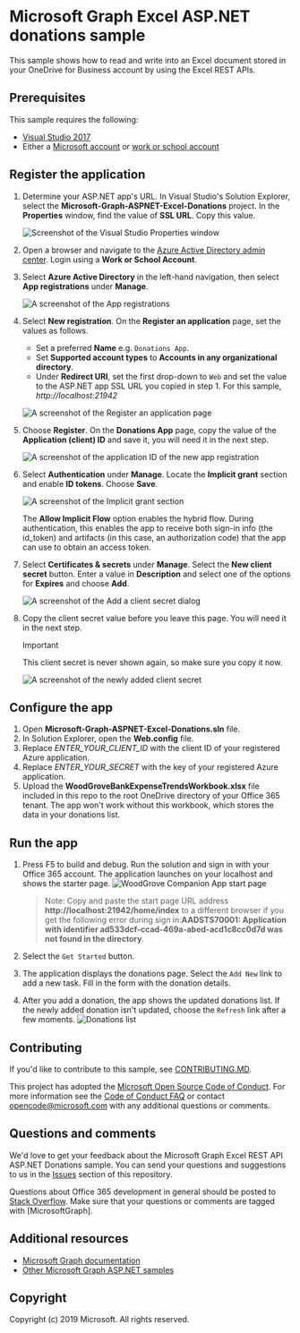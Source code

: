 # Microsoft Graph Excel ASP.NET donations sample

This sample shows how to read and write into an Excel document stored in your OneDrive for Business account by using the Excel REST APIs.

## Prerequisites

This sample requires the following:  

  * [Visual Studio 2017](https://www.visualstudio.com/en-us/downloads) 
  * Either a [Microsoft account](https://www.outlook.com) or [work or school account](https://dev.office.com/devprogram)

## Register the application

1. Determine your ASP.NET app's URL. In Visual Studio's Solution Explorer, select the **Microsoft-Graph-ASPNET-Excel-Donations** project. In the **Properties** window, find the value of **SSL URL**. Copy this value.

    ![Screenshot of the Visual Studio Properties window](readme-images/vs-project-url.PNG)

1. Open a browser and navigate to the [Azure Active Directory admin center](https://aad.portal.azure.com). Login using a **Work or School Account**.

1. Select **Azure Active Directory** in the left-hand navigation, then select **App registrations** under **Manage**.

    ![A screenshot of the App registrations ](readme-images/aad-portal-app-registrations.png)

1. Select **New registration**. On the **Register an application** page, set the values as follows.

    - Set a preferred **Name** e.g. `Donations App`.
    - Set **Supported account types** to **Accounts in any organizational directory**.
    - Under **Redirect URI**, set the first drop-down to `Web` and set the value to the ASP.NET app SSL URL you copied in step 1. For this sample, *http://localhost:21942*

    ![A screenshot of the Register an application page](readme-images/aad-register-an-app.png)

1. Choose **Register**. On the **Donations App** page, copy the value of the **Application (client) ID** and save it, you will need it in the next step.

    ![A screenshot of the application ID of the new app registration](readme-images/aad-application-id.PNG)

1. Select **Authentication** under **Manage**. Locate the **Implicit grant** section and enable **ID tokens**. Choose **Save**.

    ![A screenshot of the Implicit grant section](readme-images/aad-implicit-grant.png)

    The **Allow Implicit Flow** option enables the hybrid flow. During authentication, this enables the app to receive both sign-in info (the id_token) and artifacts (in this case, an authorization code) that the app can use to obtain an access token.

1. Select **Certificates & secrets** under **Manage**. Select the **New client secret** button. Enter a value in **Description** and select one of the options for **Expires** and choose **Add**.
    
    ![A screenshot of the Add a client secret dialog](readme-images/aad-new-client-secret.png)

1. Copy the client secret value before you leave this page. You will need it in the next step.

    > [!IMPORTANT]
    > This client secret is never shown again, so make sure you copy it now.

    ![A screenshot of the newly added client secret](readme-images/aad-copy-client-secret.png)

## Configure the app
1. Open **Microsoft-Graph-ASPNET-Excel-Donations.sln** file. 
2. In Solution Explorer, open the **Web.config** file. 
3. Replace *ENTER_YOUR_CLIENT_ID* with the client ID of your registered Azure application.
4. Replace *ENTER_YOUR_SECRET* with the key of your registered Azure application.
5. Upload the **WoodGroveBankExpenseTrendsWorkbook.xlsx** file included in this repo to the root OneDrive directory of your Office 365 tenant. The app won't work without this workbook, which stores the data in your donations list.

## Run the app

1. Press F5 to build and debug. Run the solution and sign in with your Office 365 account. The application launches on your localhost and shows the starter page. 
![WoodGrove Companion App start page](images/ExcelApp.jpg)

     > Note: Copy and paste the start page URL address **http://localhost:21942/home/index** to a different browser if you get the following error during sign in:**AADSTS70001: Application with identifier ad533dcf-ccad-469a-abed-acd1c8cc0d7d was not found in the directory**.
2. Select the `Get Started` button.
3. The application displays the donations page. Select the `Add New` link to add a new task. Fill in the form with the donation details.
4. After you add a donation, the app shows the updated donations list. If the newly added donation isn't updated, choose the `Refresh` link after a few moments.
![Donations list](images/Donations.jpg)

<a name="contributing"></a>
## Contributing ##

If you'd like to contribute to this sample, see [CONTRIBUTING.MD](/CONTRIBUTING.md).

This project has adopted the [Microsoft Open Source Code of Conduct](https://opensource.microsoft.com/codeofconduct/). For more information see the [Code of Conduct FAQ](https://opensource.microsoft.com/codeofconduct/faq/) or contact [opencode@microsoft.com](mailto:opencode@microsoft.com) with any additional questions or comments.

## Questions and comments

We'd love to get your feedback about the Microsoft Graph Excel REST API ASP.NET Donations sample. You can send your questions and suggestions to us in the [Issues](https://github.com/microsoftgraph/aspnet-donations-rest-sample/issues) section of this repository.

Questions about Office 365 development in general should be posted to [Stack Overflow](https://stackoverflow.com/questions/tagged/MicrosoftGraph). Make sure that your questions or comments are tagged with [MicrosoftGraph].
  
## Additional resources

* [Microsoft Graph documentation](https://graph.microsoft.io)
* [Other Microsoft Graph ASP.NET samples](https://github.com/MicrosoftGraph?utf8=%E2%9C%93&q=aspnet)


## Copyright
Copyright (c) 2019 Microsoft. All rights reserved.
